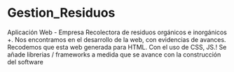 # Gestion_Residuos
Aplicación Web - Empresa Recolectora de residuos orgánicos e inorgánicos +. Nos encontramos en el desarrollo de la web, con evidencias de avances.
Recodemos que esta web generada para HTML. Con el uso de CSS, JS.!
Se añade librerias / frameworks a medida que se avance con la construcción del software
